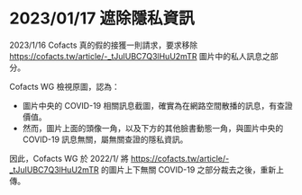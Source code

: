 # 2023/01/17 遮除隱私資訊

2023/1/16 Cofacts 真的假的接獲一則請求，要求移除 https://cofacts.tw/article/-_tJuIUBC7Q3lHuU2mTR 圖片中的私人訊息之部分。

Cofacts WG 檢視原圖，認為：
- 圖片中央的 COVID-19 相關訊息截圖，確實為在網路空間散播的訊息，有查證價值。
- 然而，圖片上面的頭像一角，以及下方的其他臉書動態一角，與圖片中央的 COVID-19 訊息無關，屬無關查證的隱私資訊。

因此，Cofacts WG 於 2022/1/ 將 https://cofacts.tw/article/-_tJuIUBC7Q3lHuU2mTR 的圖片上下無關 COVID-19 之部分裁去之後，重新上傳。

